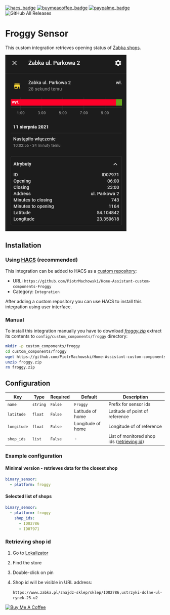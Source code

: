 [![hacs_badge](https://img.shields.io/badge/HACS-Custom-orange.svg)](https://hacs.xyz/docs/faq/custom_repositories)
[![buymeacoffee_badge](https://img.shields.io/badge/Donate-Buy%20Me%20a%20Coffee-ff813f?style=flat)](https://www.buymeacoffee.com/PiotrMachowski)
[![paypalme_badge](https://img.shields.io/badge/Donate-PayPal-0070ba?style=flat)](https://paypal.me/PiMachowski)
![GitHub All Releases](https://img.shields.io/github/downloads/PiotrMachowski/Home-Assistant-custom-components-Froggy/total)

# Froggy Sensor

This custom integration retrieves opening status of [Żabka shops](https://www.zabka.pl/).


![example](https://github.com/PiotrMachowski/Home-Assistant-custom-components-Froggy/blob/master/example.png)

## Installation

### Using [HACS](https://hacs.xyz/) (recommended)

This integration can be added to HACS as a [custom repository](https://hacs.xyz/docs/faq/custom_repositories):
* URL: `https://github.com/PiotrMachowski/Home-Assistant-custom-components-Froggy`
* Category: `Integration`

After adding a custom repository you can use HACS to install this integration using user interface.

### Manual

To install this integration manually you have to download [*froggy.zip*](https://github.com/PiotrMachowski/Home-Assistant-custom-components-Froggy/releases/latest/download/froggy.zip) extract its contents to `config/custom_components/froggy` directory:
```bash
mkdir -p custom_components/froggy
cd custom_components/froggy
wget https://github.com/PiotrMachowski/Home-Assistant-custom-components-Froggy/releases/latest/download/froggy.zip
unzip froggy.zip
rm froggy.zip
```

## Configuration

| Key | Type | Required | Default | Description |
| --- | --- | --- | --- | --- |
| `name` | `string` | `False` | `Froggy` | Prefix for sensor ids |
| `latitude` | `float` | `False` | Latitude of home | Latitude of point of reference |
| `longitude` | `float` | `False` | Longitude of home | Longitude of of reference |
| `shop_ids` | `list` | `False` | - | List of monitored shop ids ([retrieving id](#retrieving-shop-id)) |

### Example configuration

#### Minimal version - retrieves data for the closest shop

```yaml
binary_sensor:
  - platform: froggy
```

#### Selected list of shops
```yaml
binary_sensor:
  - platform: froggy
    shop_ids:
      - ID02786
      - ID07971  
```

### Retrieving shop id
1. Go to [Lokalizator](https://www.zabka.pl/znajdz-sklep)
1. Find the store
1. Double-click on pin
1. Shop id will be visible in URL address:
   
    `https://www.zabka.pl/znajdz-sklep/sklep/ID02786,ustrzyki-dolne-ul-rynek-25-u2`

<a href="https://www.buymeacoffee.com/PiotrMachowski" target="_blank"><img src="https://bmc-cdn.nyc3.digitaloceanspaces.com/BMC-button-images/custom_images/orange_img.png" alt="Buy Me A Coffee" style="height: auto !important;width: auto !important;" ></a>
